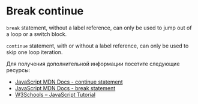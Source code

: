 # Break continue

`break` statement, without a label reference, can only be used to jump out of a loop or a switch block.

`continue` statement, with or without a label reference, can only be used to skip one loop iteration.

Для получения дополнительной информации посетите следующие ресурсы:

- [JavaScript MDN Docs - continue statement](https://developer.mozilla.org/en-US/docs/Web/JavaScript/Reference/Statements/continue)
- [JavaScript MDN Docs - break statement](https://developer.mozilla.org/en-US/docs/Web/JavaScript/Reference/Statements/break)
- [W3Schools – JavaScript Tutorial](https://www.w3schools.com/js/js_break.asp)
